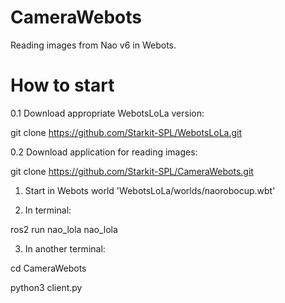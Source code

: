 # CameraWebots
Reading images from Nao v6 in Webots.

# How to start
0.1 Download appropriate WebotsLoLa version:

git clone https://github.com/Starkit-SPL/WebotsLoLa.git 

0.2 Download application for reading images:

git clone https://github.com/Starkit-SPL/CameraWebots.git

1. Start in Webots world 'WebotsLoLa/worlds/naorobocup.wbt'

2. In terminal:

ros2 run nao_lola nao_lola

3. In another terminal:

cd CameraWebots

python3 client.py

